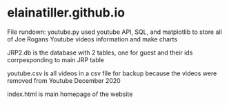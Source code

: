 # elainatiller.github.io
File rundown:
youtube.py used youtube API, SQL, and matplotlib to store all of Joe Rogans Youtube videos information and make charts

JRP2.db is the database with 2 tables, one for guest and their ids corrpesponding to main JRP table 

youtube.csv is all videos in a csv file for backup because the videos were removed from Youtube December 2020

index.html is main homepage of the website
